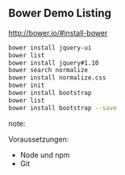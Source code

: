 ##  Bower Demo Listing

<http://bower.io/#install-bower>

```bash
bower install jquery-ui
bower list
bower install jquery#1.10
bower search normalize
bower install normalize.css
bower init
bower install bootstrap
bower list
bower install bootstrap --save
```

note:

Voraussetzungen:
+ Node und npm
+ Git
